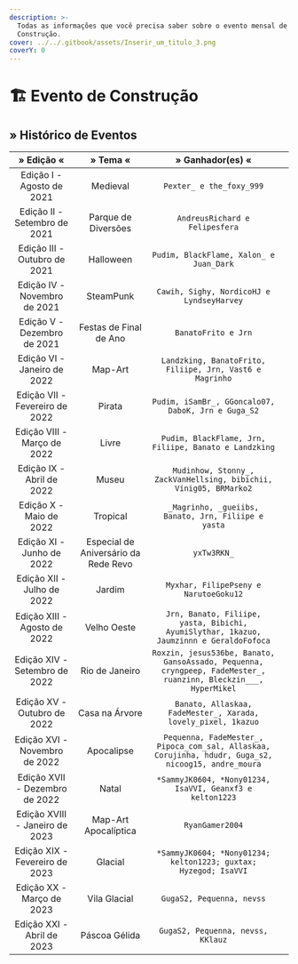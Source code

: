 ```yaml
---
description: >-
  Todas as informações que você precisa saber sobre o evento mensal de
  Construção.
cover: ../../.gitbook/assets/Inserir_um_titulo_3.png
coverY: 0
---
```


# 🏗 Evento de Construção

## » Histórico de Eventos

<table><thead><tr><th align="center">» Edição «</th><th align="center">» Tema «</th><th align="center">» Ganhador(es) «</th><th data-hidden></th></tr></thead><tbody><tr><td align="center">Edição I - Agosto de 2021</td><td align="center">Medieval</td><td align="center"><code>Pexter_ e the_foxy_999</code></td><td></td></tr><tr><td align="center">Edição II - Setembro de 2021</td><td align="center">Parque de Diversões</td><td align="center"><code>AndreusRichard e Felipesfera</code></td><td></td></tr><tr><td align="center">Edição III - Outubro de 2021</td><td align="center">Halloween</td><td align="center"><code>Pudim, BlackFlame, Xalon_ e Juan_Dark</code></td><td></td></tr><tr><td align="center">Edição IV - Novembro de 2021</td><td align="center">SteamPunk</td><td align="center"><code>Cawih, Sighy, NordicoHJ e LyndseyHarvey</code></td><td></td></tr><tr><td align="center">Edição V - Dezembro de 2021</td><td align="center">Festas de Final de Ano</td><td align="center"><code>BanatoFrito e Jrn</code></td><td></td></tr><tr><td align="center">Edição VI - Janeiro de 2022</td><td align="center">Map-Art</td><td align="center"><code>Landzking, BanatoFrito, Filiipe, Jrn, Vast6 e Magrinho</code></td><td></td></tr><tr><td align="center">Edição VII - Fevereiro de 2022</td><td align="center">Pirata</td><td align="center"><code>Pudim, iSamBr_, GGoncalo07, DaboK, Jrn e Guga_S2</code></td><td></td></tr><tr><td align="center">Edição VIII - Março de 2022</td><td align="center">Livre</td><td align="center"><code>Pudim, BlackFlame, Jrn, Filiipe, Banato e Landzking</code></td><td></td></tr><tr><td align="center">Edição IX - Abril de 2022</td><td align="center">Museu</td><td align="center"><code>Mudinhow, Stonny_, ZackVanHellsing, bibichii, Vinig05, BRMarko2</code></td><td></td></tr><tr><td align="center">Edição X - Maio de 2022</td><td align="center">Tropical</td><td align="center"><code>_Magrinho, _gueiibs, Banato, Jrn, Filiipe e yasta</code></td><td></td></tr><tr><td align="center">Edição XI - Junho de 2022</td><td align="center">Especial de Aniversário da Rede Revo</td><td align="center"><code>yxTw3RKN_</code></td><td></td></tr><tr><td align="center">Edição XII - Julho de 2022</td><td align="center">Jardim</td><td align="center"><code>Myxhar, FilipePseny e NarutoeGoku12</code></td><td></td></tr><tr><td align="center">Edição XIII - Agosto de 2022</td><td align="center">Velho Oeste</td><td align="center"><code>Jrn, Banato, Filiipe, yasta, Bibichi, AyumiSlythar, 1kazuo, Jaumzinnn e GeraldoFofoca</code></td><td></td></tr><tr><td align="center">Edição XIV - Setembro de 2022</td><td align="center">Rio de Janeiro</td><td align="center"><code>Roxzin, jesus536be, Banato, GansoAssado, Pequenna, cryngpeep, FadeMester_, ruanzinn, Bleckzin___, HyperMikel</code></td><td></td></tr><tr><td align="center">Edição XV - Outubro de 2022</td><td align="center">Casa na Árvore</td><td align="center"><code>Banato, Allaskaa, FadeMester_, Xarada, lovely_pixel, 1kazuo</code></td><td></td></tr><tr><td align="center">Edição XVI - Novembro de 2022</td><td align="center">Apocalipse</td><td align="center"><code>Pequenna, FadeMester_, Pipoca_com_sal, Allaskaa, Corujinha, hdudr, Guga_s2, nicoog15, andre_moura</code></td><td></td></tr><tr><td align="center">Edição XVII - Dezembro de 2022</td><td align="center">Natal</td><td align="center"><code>*SammyJK0604, *Nony01234, IsaVVI, Geanxf3 e kelton1223</code></td><td></td></tr><tr><td align="center">Edição XVIII - Janeiro de 2023</td><td align="center">Map-Art Apocalíptica</td><td align="center"><code>RyanGamer2004</code></td><td></td></tr><tr><td align="center">Edição XIX - Fevereiro de 2023</td><td align="center">Glacial</td><td align="center"><code>*SammyJK0604; *Nony01234; kelton1223; guxtax; Hyzegod; IsaVVI</code></td><td></td></tr><tr><td align="center">Edição XX - Março de 2023</td><td align="center">Vila Glacial</td><td align="center"><code>GugaS2, Pequenna, nevss</code></td><td></td></tr><tr><td align="center">Edição XXI - Abril de 2023</td><td align="center">Páscoa Gélida</td><td align="center"><code>GugaS2, Pequenna, nevss, KKlauz</code></td><td></td></tr></tbody></table>
